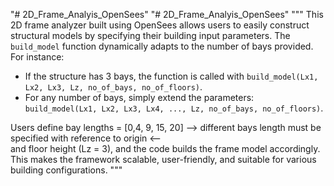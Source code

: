 "# 2D_Frame_Analyis_OpenSees" 
"# 2D_Frame_Analyis_OpenSees" 
"""
This 2D frame analyzer built using OpenSees allows users to easily construct structural models by specifying their building input parameters. The `build_model` function dynamically adapts to the number of bays provided. For instance:
- If the structure has 3 bays, the function is called with `build_model(Lx1, Lx2, Lx3, Lz, no_of_bays, no_of_floors)`.
- For any number of bays, simply extend the parameters: `build_model(Lx1, Lx2, Lx3, Lx4, ..., Lz, no_of_bays, no_of_floors)`.

Users define bay lengths = [0,4, 9, 15, 20] --> different bays length must be specified with reference to origin <--  
and floor height (Lz = 3), and the code builds the frame model accordingly. This makes the framework scalable, user-friendly, and suitable for various building configurations.
"""
